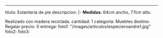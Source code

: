 ---
titulo: Estantería de pie
descripcion: |-
  **Medidas:** 64cm ancho, 77cm alto.

  Realizado con madera reciclada.
cantidad: 1
categoria: Muebles
destino: Regalar
precio: 0
entrega: 
foto1: "/images/articulos/especieroandre1.jpg"
foto2: 
foto3: 
